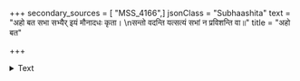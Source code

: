 +++
secondary_sources = [ "MSS_4166",]
jsonClass = "Subhaashita"
text = "अहो बत सभा सभ्यैर् इयं मौनादधः कृता।  \nसन्तो वदन्ति यत्सत्यं सभां न प्रविशन्ति वा॥"
title = "अहो बत"

+++

<details><summary>Text</summary>

अहो बत सभा सभ्यैर् इयं मौनादधः कृता।  
सन्तो वदन्ति यत्सत्यं सभां न प्रविशन्ति वा॥
</details>
